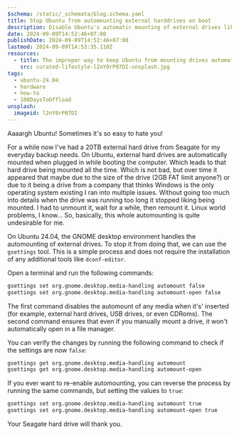 ```yaml
---
$schema: /static/_schemata/blog.schema.yaml
title: Stop Ubuntu from automounting external harddrives on boot
description: Disable Ubuntu's automatic mounting of external drives like Seagate to prevent issues. Use `gsettings` commands to manage automount settings via the terminal.
date: 2024-09-09T14:52:46+07:00
publishDate: 2024-09-09T14:52:46+07:00
lastmod: 2024-09-09T14:53:35.110Z
resources:
  - title: The improper way to keep Ubuntu from mounting drives automatically
    src: curated-lifestyle-l2nY0rP07DI-unsplash.jpg
tags:
  - ubuntu-24.04
  - hardware
  - how-to
  - 100DaysToOffload
unsplash:
  imageid: l2nY0rP07DI
---
```


Aaaargh Ubuntu! Sometimes it's so easy to hate you!

For a while now I've had a 20TB external hard drive from Seagate for my everyday backup needs. On Ubuntu, external hard drives are automatically mounted when plugged in while booting the computer. Which leads to that hard drive being mounted all the time. Which is not bad, but over time it appeared that maybe due to the size of the drive (2GB FAT limit anyone?) or due to it being a drive from a company that thinks Windows is the only operating system existing I ran into multiple issues. Without going too much into details when the drive was running too long it stopped liking being mounted. I had to unmount it, wait for a while, then remount it. Linux world problems, I know… So, basically, this whole automounting is quite undesirable for me.

On Ubuntu 24.04, the GNOME desktop environment handles the automounting of external drives. To stop it from doing that, we can use the `gsettings` tool. This is a simple process and does not require the installation of any additional tools like `dconf-editor`.

Open a terminal and run the following commands:

```bash
gsettings set org.gnome.desktop.media-handling automount false
gsettings set org.gnome.desktop.media-handling automount-open false
```

The first command disables the automount of any media when it's' inserted (for example, external hard drives, USB drives, or even CDRoms). The second command ensures that even if you manually mount a drive, it won't automatically open in a file manager.

You can verify the changes by running the following command to check if the settings are now `false`:

```bash
gsettings get org.gnome.desktop.media-handling automount
gsettings get org.gnome.desktop.media-handling automount-open
```

If you ever want to re-enable automounting, you can reverse the process by running the same commands, but setting the values to `true`:

```bash
gsettings set org.gnome.desktop.media-handling automount true
gsettings set org.gnome.desktop.media-handling automount-open true
```

Your Seagate hard drive will thank you.
